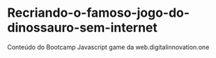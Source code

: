 # Recriando-o-famoso-jogo-do-dinossauro-sem-internet
Conteúdo do Bootcamp Javascript game da web.digitalinnovation.one
